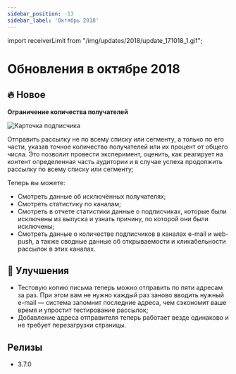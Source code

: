 ```yaml
---
sidebar_position: -13
sidebar_label: 'Октябрь 2018'
---
```


import receiverLimit from "/img/updates/2018/update_171018_1.gif";

# Обновления в октябре 2018

## 🔥 Новое

**Ограничение количества получателей**

<p align="left">
    <img src={receiverLimit} alt="Карточка подписчика" />
</p>

Отправить рассылку не по всему списку или сегменту, а только по его части, указав точное количество получателей или их процент от общего числа. Это позволит провести эксперимент, оценить, как реагирует на контент определенная часть аудитории и в случае успеха продолжить рассылку по всему списку или сегменту;

Теперь вы можете:

- Смотреть данные об исключённых получателях;
- Смотреть статистику по каналам;
- Смотреть в отчете статистики данные о подписчиках, которые были исключены из выпуска и узнать причину, по которой они были исключены;
- Смотреть данные о количестве подписчиков в каналах e-mail и web-push, а также сводные данные об открываемости и кликабельности рассылок в этих каналах.

## 🚀 Улучшения

- Тестовую копию письма теперь можно отправить по пяти адресам за раз. При этом вам не нужно каждый раз заново вводить нужный e-mail — система запомнит последние адреса, чем сэкономит ваше время и упростит тестирование рассылок;
- Добавление адреса отправителя теперь работает везде одинаково и не требует перезагрузки страницы.

## Релизы

- 3.7.0
